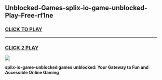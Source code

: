 
## Unblocked-Games-splix-io-game-unblocked-Play-Free-rf1ne
<h3>
<a href="https://premium76.site?title=splix-io-game-unblocked&ref=17A">CLICK TO PLAY</a></h3>
<hr>

<h3>
<a href="https://premium76.site?title=splix-io-game-unblocked&ref=17A">CLICK 2 PLAY</a>
  
</h3>

<a href="https://premium76.site?title=splix-io-game-unblocked&ref=17A"><img src="https://clearcache.store/games.png"></a>


**splix-io-game-unblocked games unblocked: Your Gateway to Fun and Accessible Online Gaming**
